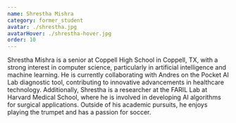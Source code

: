 ```yaml
---
name: Shrestha Mishra
category: former_student
avatar: ./shrestha.jpg
avatarHover: ./shrestha-hover.jpg
order: 10
---
```


Shrestha Mishra is a senior at Coppell High School in Coppell, TX, with a strong interest in computer science, particularly in artificial intelligence and machine learning. He is currently collaborating with Andres on the Pocket AI Lab diagnostic tool, contributing to innovative advancements in healthcare technology. Additionally, Shrestha is a researcher at the FARIL Lab at Harvard Medical School, where he is involved in developing AI algorithms for surgical applications. Outside of his academic pursuits, he enjoys playing the trumpet and has a passion for soccer.
